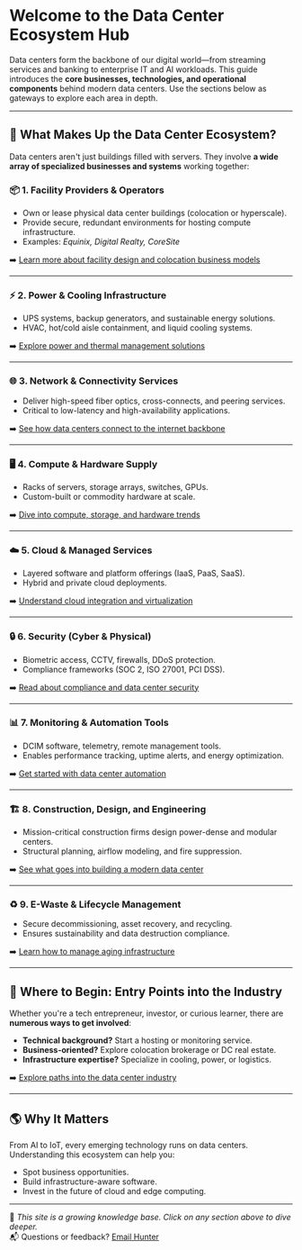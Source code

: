 # Welcome to the Data Center Ecosystem Hub

Data centers form the backbone of our digital world—from streaming services and banking to enterprise IT and AI workloads. This guide introduces the **core businesses, technologies, and operational components** behind modern data centers. Use the sections below as gateways to explore each area in depth.

---

## 🧩 What Makes Up the Data Center Ecosystem?

Data centers aren't just buildings filled with servers. They involve **a wide array of specialized businesses and systems** working together:

### 📦 1. Facility Providers & Operators
- Own or lease physical data center buildings (colocation or hyperscale).
- Provide secure, redundant environments for hosting compute infrastructure.
- Examples: *Equinix, Digital Realty, CoreSite*

➡️ [Learn more about facility design and colocation business models](Facilities.html)

---

### ⚡ 2. Power & Cooling Infrastructure
- UPS systems, backup generators, and sustainable energy solutions.
- HVAC, hot/cold aisle containment, and liquid cooling systems.

➡️ [Explore power and thermal management solutions](PowerHVAC.html)

---

### 🌐 3. Network & Connectivity Services
- Deliver high-speed fiber optics, cross-connects, and peering services.
- Critical to low-latency and high-availability applications.

➡️ [See how data centers connect to the internet backbone](networking.html)

---

### 🖥️ 4. Compute & Hardware Supply
- Racks of servers, storage arrays, switches, GPUs.
- Custom-built or commodity hardware at scale.

➡️ [Dive into compute, storage, and hardware trends](Hardware.html)

---

### ☁️ 5. Cloud & Managed Services
- Layered software and platform offerings (IaaS, PaaS, SaaS).
- Hybrid and private cloud deployments.

➡️ [Understand cloud integration and virtualization](Cloud.html)

---

### 🔒 6. Security (Cyber & Physical)
- Biometric access, CCTV, firewalls, DDoS protection.
- Compliance frameworks (SOC 2, ISO 27001, PCI DSS).

➡️ [Read about compliance and data center security](Security.html)

---

### 📊 7. Monitoring & Automation Tools
- DCIM software, telemetry, remote management tools.
- Enables performance tracking, uptime alerts, and energy optimization.

➡️ [Get started with data center automation](Monitoring.html)

---

### 🏗️ 8. Construction, Design, and Engineering
- Mission-critical construction firms design power-dense and modular centers.
- Structural planning, airflow modeling, and fire suppression.

➡️ [See what goes into building a modern data center](Engineering.html)

---

### ♻️ 9. E-Waste & Lifecycle Management
- Secure decommissioning, asset recovery, and recycling.
- Ensures sustainability and data destruction compliance.

➡️ [Learn how to manage aging infrastructure](Recycling.html)

---

## 🧠 Where to Begin: Entry Points into the Industry

Whether you're a tech entrepreneur, investor, or curious learner, there are **numerous ways to get involved**:

- **Technical background?** Start a hosting or monitoring service.
- **Business-oriented?** Explore colocation brokerage or DC real estate.
- **Infrastructure expertise?** Specialize in cooling, power, or logistics.

➡️ [Explore paths into the data center industry](Getting-Started.html)

---

## 🌎 Why It Matters

From AI to IoT, every emerging technology runs on data centers. Understanding this ecosystem can help you:

- Spot business opportunities.
- Build infrastructure-aware software.
- Invest in the future of cloud and edge computing.

---

📝 *This site is a growing knowledge base. Click on any section above to dive deeper.*  
📬 Questions or feedback? [Email Hunter](mailto:huntersmith1017@gmail.com)

